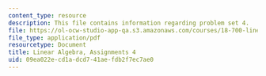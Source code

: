 ```yaml
---
content_type: resource
description: This file contains information regarding problem set 4.
file: https://ol-ocw-studio-app-qa.s3.amazonaws.com/courses/18-700-linear-algebra-fall-2013/09ea022ecd1adcd741aefdb2f7ec7ae0_MIT18_700F13_ps4.pdf
file_type: application/pdf
resourcetype: Document
title: Linear Algebra, Assignments 4
uid: 09ea022e-cd1a-dcd7-41ae-fdb2f7ec7ae0
---
```

